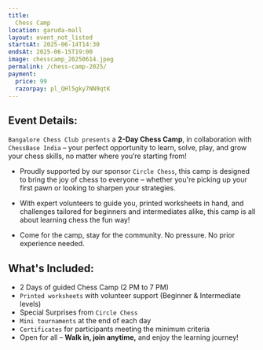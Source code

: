 ```yaml
---
title: 
  Chess Camp
location: garuda-mall
layout: event_not_listed
startsAt: 2025-06-14T14:30
endsAt: 2025-06-15T19:00
image: chesscamp_20250614.jpeg
permalink: /chess-camp-2025/
payment:
  price: 99
  razorpay: pl_QHl5gky7NN9qtK
---
```

## Event Details:

`Bangalore Chess Club presents` a **2-Day Chess Camp**, in collaboration with `ChessBase India` – your perfect opportunity to learn, solve, play, and grow your chess skills, no matter where you’re starting from!

- Proudly supported by our sponsor `Circle Chess`, this camp is designed to bring the joy of chess to everyone – whether you're picking up your first pawn or looking to sharpen your strategies.

- With expert volunteers to guide you, printed worksheets in hand, and challenges tailored for beginners and intermediates alike, this camp is all about learning chess the fun way!

- Come for the camp, stay for the community. No pressure. No prior experience needed.


## What's Included:
- 2 Days of guided Chess Camp (2 PM to 7 PM)
- `Printed worksheets` with volunteer support (Beginner & Intermediate levels)
- Special Surprises from `Circle Chess`
- `Mini tournaments` at the end of each day
- `Certificates` for participants meeting the minimum criteria
- Open for all – **Walk in, join anytime,** and enjoy the learning journey!